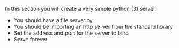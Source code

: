 In this section you will create a very simple python (3) server. 

* You should have a file server.py
* You should be importing an http server from the standard library
* Set the address and port for the server to bind
* Serve forever
